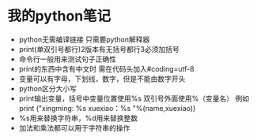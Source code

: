 # 我的python笔记
- python无需编译链接 只需要python解释器
- print(单双引号都行)2版本有无括号都行3必须加括号
- 命令行一般用来测试句子正确性
- print的东西中含有中文时 需在代码头加入#coding=utf-8
- 变量可以有字母，下划线，数字，但是不能由数字开头
- python区分大小写
- print输出变量，括号中变量位置使用%s 双引号外面使用%（变量名）
例如  print ("xingming: %s xuexiao：%s  "%(name,xuexiao))
- %s用来替换字符串，%d用来替换整数
- 加法和乘法都可以用于字符串的操作